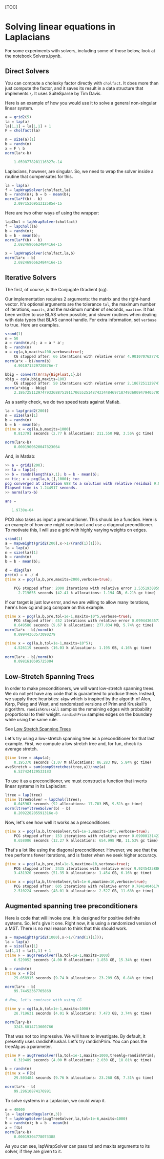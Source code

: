 [TOC]

# Solving linear equations in Laplacians


For some experiments with solvers, including some of those below, look at the notebook Solvers.ipynb.

## Direct Solvers

You can compute a cholesky factor directly with `cholfact`.  It does  more than just compute the factor, and it saves its result in a data structure that implements `\`.  It uses SuiteSparse by Tim Davis.

Here is an example of how you would use it to solve a general non-singular linear system.

~~~julia
a = grid2(5)
la = lap(a)
la[1,1] = la[1,1] + 1
F = cholfact(la)

n = size(a)[1]
b = randn(n)
x = F \ b
norm(la*x-b)

 	1.0598778281116327e-14
~~~

Laplacians, however, are singular.  So, we need to wrap the solver inside a routine that compensates for this.

~~~julia
la = lap(a)
f = lapWrapSolver(cholfact,la)
b = randn(n); b = b - mean(b);
norm(la*f(b) - b)
	2.0971536951312585e-15
~~~

Here are two other ways of using the wrapper:

~~~julia
lapChol = lapWrapSolver(cholfact)
f = lapChol(la)
b = randn(n);
b = b - mean(b);
norm(la*f(b) - b)
	2.6924696662484416e-15

x = lapWrapSolver(cholfact,la,b)
norm(la*x - b)
	2.6924696662484416e-15
~~~

## Iterative Solvers
The first, of course, is the Conjugate Gradient (cg).

Our implementation requires 2 arguments: the matrix and the right-hand vector.  It's optional arguments are the tolerance `tol`, the maximum number of iterations, `maxits`, and the maximum number of seconds, `maxtime`.  It has been written to use BLAS when possible, and slower routines when dealing with data types that BLAS cannot handle.  For extra information, set `verbose` to true.  Here are examples.

~~~julia
srand(1)
n = 50
a = randn(n,n); a = a * a';
b = randn(n)
x = cg(a,b,maxits=100,verbose=true);
	CG stopped after: 66 iterations with relative error 4.901070762774203e-7.
norm(a*x - b)/norm(b)
	4.901071329720876e-7

bbig = convert(Array{BigFloat,1},b)
xbig = cg(a,bbig,maxits=100)
	CG stopped after: 50 iterations with relative error 2.18672511297479336887519117065525148757254642683072581090418060286711737398731e-38.
norm(a*xbig - bbig)
	2.186725112974793368875191170655251487433448469718749360094794057951719231569009e-38
~~~

As a sanity check, we do two speed tests against Matlab.

~~~julia
la = lap(grid2(200))
n = size(la)[1]
b = randn(n)
b = b - mean(b);
@time x = cg(la,b,maxits=1000)
	0.813791 seconds (2.77 k allocations: 211.550 MB, 3.56% gc time)

norm(la*x-b)
	0.0001900620047823064
~~~

And, in Matlab:

~~~matlab
>> a = grid2(200);
>> la = lap(a);
>> b = randn(length(a),1); b = b - mean(b);
>> tic; x = pcg(la,b,[],1000); toc
pcg converged at iteration 688 to a solution with relative residual 9.8e-07.
Elapsed time is 1.244917 seconds.
>> norm(la*x-b)

ans =

   1.9730e-04
~~~

PCG also takes as input a preconditioner.  This should be a function.  Here is an example of how one might construct and use a diagonal preonditioner.  To motivate this, I will use a grid with highly varying weights on edges.

~~~julia
srand(1)
a = mapweight(grid2(200),x->1/(rand(1)[1]));
la = lap(a)
n = size(la)[1]
b = randn(n)
b = b - mean(b);

d = diag(la)
pre(x) = x ./ d
@time x = pcg(la,b,pre,maxits=2000,verbose=true);

	PCG stopped after: 2000 iterations with relative error 1.535193885968155e-5.
	  2.719655 seconds (42.41 k allocations: 1.194 GB, 6.21% gc time)
~~~

If our target is just low error, and we are willing to allow many iterations, here's how cg and pcg compare on this example.

~~~julia
@time x = pcg(la,b,pre,tol=1e-1,maxits=10^5,verbose=true);
	PCG stopped after: 452 iterations with relative error 0.09944363573171432.
 	0.649586 seconds (9.67 k allocations: 277.034 MB, 5.74% gc time) 
norm(la*x - b)/norm(b)
	0.09944363573090279

@time x = cg(la,b,tol=1e-1,maxits=10^5);
	4.526119 seconds (16.03 k allocations: 1.195 GB, 4.16% gc time)
  
norm(la*x - b)/norm(b)
	0.0981610595725004  
~~~

## Low-Stretch Spanning Trees

In order to make preconditioners, we will want low-stretch spanning trees.  We do not yet have any code that is guaranteed to produce these.  Instead, we supply three heuristics: `akpw` which is inspired by the algorith of Alon, Karp, Peleg and West, and  randomized versions of Prim and Kruskall's algorithm.
`randishKruskall` samples the remaining edges with probability proportional to their weight.  `randishPrim` samples edges on the boundary while using the same rule.

See [Low Stretch Spanning Trees](LSST.md)

Let's try using a low-stretch spanning tree as a preconditioner for that last example.  First, we compute a low stretch tree and, for fun, check its average stretch.

~~~julia
@time tree = akpw(a);
	0.195370 seconds (1.07 M allocations: 86.283 MB, 5.84% gc time)
aveStretch = sum(compStretches(tree,a))/nnz(a)
	6.527424129533183
~~~

To use it as a preconditioner, we must construct a function that inverts linear systems in its Laplacian:

~~~julia
ltree = lap(tree)
@time ltreeSolver = lapChol(ltree);
	0.045963 seconds (92 allocations: 17.703 MB, 9.51% gc time)
norm(ltree*ltreeSolver(b) - b)
	8.209228285591316e-8
~~~

Now, let's see how well it works as a preconditioner.

~~~julia
@time x = pcg(la,b,ltreeSolver,tol=1e-1,maxits=10^5,verbose=true);
	PCG stopped after: 153 iterations with relative error 0.09900131423570005.
	0.658006 seconds (12.27 k allocations: 654.998 MB, 11.53% gc time)
~~~

That's a lot like using the diagonal preconditioner.  However, we see that the tree performs fewer iterations, and is faster when we seek higher accuracy.

~~~julia
@time x = pcg(la,b,pre,tol=1e-6,maxtime=10,verbose=true);
	PCG stopped after: 2435 iterations with relative error 9.92454258869586e-7.
 	3.431920 seconds (51.35 k allocations: 1.454 GB, 6.16% gc time)

@time x = pcg(la,b,ltreeSolver,tol=1e-6,maxtime=10,verbose=true);
	PCG stopped after: 605 iterations with relative error 9.78414046170984e-7.
 	2.510224 seconds (48.01 k allocations: 2.527 GB, 11.68% gc time)
~~~


## Augmented spanning tree preconditioners

Here is code that will invoke one.
It is designed for positive definite systems.  So, let's give it one.
Right now, it is using a randomized version of a MST.  There is no real reason to think that this should work.


~~~julia
a = mapweight(grid2(1000),x->1/(rand(1)[1]));
la = lap(a)
n = size(la)[1]
la[1,1] = la[1,1] + 1
@time F = augTreeSolver(la,tol=1e-1,maxits=1000)
	6.529052 seconds (4.00 M allocations: 1.858 GB, 15.34% gc time)

b = randn(n)
@time x = F(b)
	29.058915 seconds (9.74 k allocations: 23.209 GB, 6.84% gc time)

norm(la*x - b)
	99.74452367765869

# Now, let's contrast with using CG

@time y = cg(la,b,tol=1e-1,maxits=1000)
	28.719631 seconds (4.01 k allocations: 7.473 GB, 3.74% gc time)

norm(la*y-b)
	3243.6014713600766

~~~
That was not too impressive.  We will have to investigate.  By default, it presently uses randishKruskal.  Let's try randishPrim.  You can pass the treeAlg as a parameter.

~~~julia
@time F = augTreeSolver(la,tol=1e-1,maxits=1000,treeAlg=randishPrim);
	6.319489 seconds (4.00 M allocations: 2.030 GB, 18.81% gc time)

b = randn(n)
@time x = F(b)
	29.503484 seconds (9.76 k allocations: 23.268 GB, 7.31% gc time)

norm(la*x - b)
	99.29610874176991
~~~


To solve systems in a Laplacian, we could wrap it.

~~~julia
n = 40000
la = lap(randRegular(n,3))
f = lapWrapSolver(augTreeSolver,la,tol=1e-6,maxits=1000)
b = randn(n); b = b - mean(b)
x = f(b)
norm(la*x-b)
	0.00019304778073388
~~~

As you can see, lapWrapSolver can pass tol and maxits arguments to its solver, if they are given to it.
